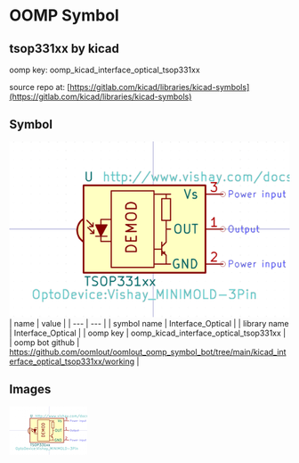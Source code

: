 # OOMP Symbol  
## tsop331xx  by kicad  
  
oomp key: oomp_kicad_interface_optical_tsop331xx  
  
source repo at: [https://gitlab.com/kicad/libraries/kicad-symbols](https://gitlab.com/kicad/libraries/kicad-symbols)  
## Symbol  
  
[![working.png](working_600.png)](working.png)  
| name | value | 
| --- | --- | 
| symbol name | Interface_Optical | 
| library name | Interface_Optical | 
| oomp key | oomp_kicad_interface_optical_tsop331xx | 
| oomp bot github | https://github.com/oomlout/oomlout_oomp_symbol_bot/tree/main/kicad_interface_optical_tsop331xx/working | 
## Images  
  
[![working.png](working_140.png)](working.png)  
